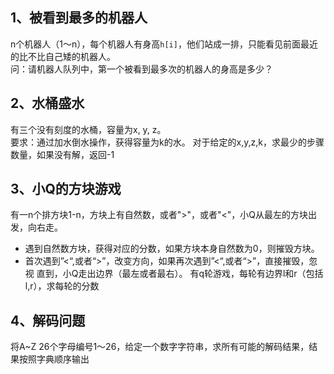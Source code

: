 ## 1、被看到最多的机器人
n个机器人（1～n），每个机器人有身高`h[i]`，他们站成一排，只能看见前面最近的比不比自己矮的机器人。   
问：请机器人队列中，第一个被看到最多次的机器人的身高是多少？


## 2、水桶盛水
有三个没有刻度的水桶，容量为x, y, z。   
要求：通过加水倒水操作，获得容量为k的水。
对于给定的x,y,z,k，求最少的步骤数量，如果没有解，返回-1


## 3、小Q的方块游戏
有一n个排方块1-n，方块上有自然数，或者">"，或者"<"，小Q从最左的方块出发，向右走。
- 遇到自然数方块，获得对应的分数，如果方块本身自然数为0，则摧毁方块。
- 首次遇到”<“,或者“>”，改变方向，如果再次遇到”<“,或者“>”，直接摧毁，忽视
直到，小Q走出边界（最左或者最右）。
有q轮游戏，每轮有边界l和r（包括l,r），求每轮的分数


## 4、解码问题
将A~Z 26个字母编号1～26，给定一个数字字符串，求所有可能的解码结果，结果按照字典顺序输出